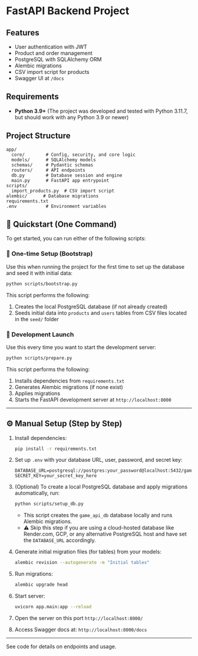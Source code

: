 # FastAPI Backend Project

## Features

- User authentication with JWT
- Product and order management
- PostgreSQL with SQLAlchemy ORM
- Alembic migrations
- CSV import script for products
- Swagger UI at `/docs`

## Requirements

- **Python 3.9+** (The project was developed and tested with Python 3.11.7, but should work with any Python 3.9 or newer)

## Project Structure

```
app/
  core/        # Config, security, and core logic
  models/      # SQLAlchemy models
  schemas/     # Pydantic schemas
  routers/     # API endpoints
  db.py        # Database session and engine
  main.py      # FastAPI app entrypoint
scripts/
  import_products.py  # CSV import script
alembic/      # Database migrations
requirements.txt
.env           # Environment variables
```

## 🚀 Quickstart (One Command)

To get started, you can run either of the following scripts:

### 🔹 One-time Setup (Bootstrap)

Use this when running the project for the first time to set up the database and seed it with initial data:

```bash
python scripts/bootstrap.py
```

This script performs the following:

1. Creates the local PostgreSQL database (if not already created)
2. Seeds initial data into `products` and `users` tables from CSV files located in the `seed/` folder

### 🔹 Development Launch

Use this every time you want to start the development server:

```bash
python scripts/prepare.py
```

This script performs the following:

1. Installs dependencies from `requirements.txt`
2. Generates Alembic migrations (if none exist)
3. Applies migrations
4. Starts the FastAPI development server at `http://localhost:8000`

---

## ⚙️ Manual Setup (Step by Step)

1. Install dependencies:

   ```bash
   pip install -r requirements.txt
   ```

2. Set up `.env` with your database URL, user, password, and secret key:

   ```env
   DATABASE_URL=postgresql://postgres:your_password@localhost:5432/game_api_db
   SECRET_KEY=your_secret_key_here
   ```

3. (Optional) To create a local PostgreSQL database and apply migrations automatically, run:

   ```bash
   python scripts/setup_db.py
   ```

   - This script creates the `game_api_db` database locally and runs Alembic migrations.
   - ⚠️ Skip this step if you are using a cloud-hosted database like Render.com, GCP, or any alternative PostgreSQL host and have set the `DATABASE_URL` accordingly.

4. Generate initial migration files (for tables) from your models:

   ```bash
   alembic revision --autogenerate -m "Initial tables"
   ```

5. Run migrations:

   ```bash
   alembic upgrade head
   ```

6. Start server:

   ```bash
   uvicorn app.main:app --reload
   ```

7. Open the server on this port `http://localhost:8000/`

8. Access Swagger docs at: `http://localhost:8000/docs`

---

See code for details on endpoints and usage.
